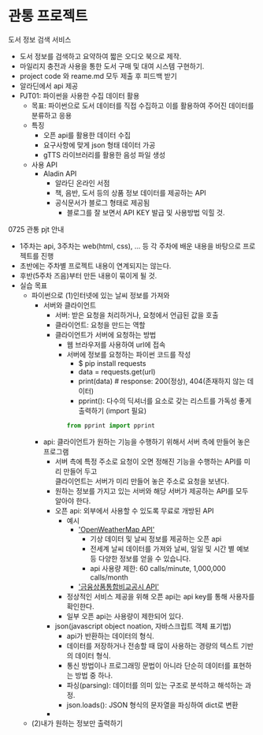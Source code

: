 # 관통 프로젝트

도서 정보 검색 서비스
- 도서 정보를 검색하고 요약하여 짧은 오디오 북으로 제작. 
- 마일리지 충전과 사용을 통한 도서 구매 및 대여 시스템 구현하기.
- project code 와 reame.md 모두 제출 후 피드백 받기
- 알라딘에서 api 제공
- PJT01: 파이썬을 사용한 수집 데이터 활용
  - 목표: 파이썬으로 도서 데이터를 직접 수집하고 이를 활용하여 주어진 데이터를 분류하고 응용
  - 특징
    - 오픈 api를 활용한 데이터 수집
    - 요구사항에 맞게 json 형태 데이터 가공
    - gTTS 라이브러리를 활용한 음성 파일 생성
  - 사용 API
    - Aladin API
      - 알라딘 온라인 서점
      - 책, 음반, 도서 등의 상품 정보 데이터를 제공하는 API
      - 공식문서가 블로그 형태로 제공됨
        - 블로그를 잘 보면서 API KEY 발급 및 사용방법 익힐 것.

0725 관통 pjt 안내
- 1주차는 api, 3주차는 web(html, css), ... 등 각 주차에 배운 내용을 바탕으로 프로젝트를 진행
- 초반에는 주차별 프로젝트 내용이 연계되지는 않는다.
- 후반(5주차 즈음)부터 만든 내용이 묶이게 될 것.
- 실습 목표
  - 파이썬으로 (1)인터넷에 있는 날씨 정보를 가져와 
    - 서버와 클라이언트
      - 서버: 받은 요청을 처리하거나, 요청에서 언급된 값을 호출
      - 클라이언트: 요청을 만드는 역할
      - 클라이언트가 서버에 요청하는 방법
        - 웹 브라우저를 사용하여 url에 접속
        - 서버에 정보를 요청하는 파이썬 코드를 작성
          - $ pip install requests
          - data = requests.get(url)
          - print(data) # response: 200(정상), 404(존재하지 않는 데이터)
          - pprint(): 다수의 딕셔너를 요소로 갖는 리스트를 가독성 좋게 출력하기 (import 필요)
          ```Python
          from pprint import pprint
          ```
    - api: 클라이언트가 원하는 기능을 수행하기 위해서 서버 측에 만들어 놓은 프로그램
      - 서버 측에 특정 주소로 요청이 오면 정해진 기능을 수행하는 API를 미리 만들어 두고 <br>클라이언트는 서버가 미리 만들어 놓은 주소로 요청을 보낸다.
      - 원하는 정보를 가지고 있는 서버와 해당 서버가 제공하는 API를 모두 알아야 한다.
      - 오픈 api: 외부에서 사용할 수 있도록 무료로 개방된 API
        - 예시
          - ['OpenWeatherMap API'](https://openweathermap.org/api)
            - 기상 데이터 및 날씨 정보를 제공하는 오픈 api
            - 전세계 날씨 데이터를 가져와 날씨, 일일 및 시간 별 예보 등 다양한 정보를 얻을 수 있습니다.
            - api 사용량 제한: 60 calls/minute, 1,000,000 calls/month
          - ['금융상품통합비교공시 API']()
        - 정상적인 서비스 제공을 위해 오픈 api는 api key를 통해 사용자를 확인한다.
        - 일부 오픈 api는 사용량이 제한되어 있다.
      - json(javascript object noation, 자바스크립트 객체 표기법)
        - api가 반환하는 데이터의 형식.
        - 데이터를 저장하거나 전송할 때 많이 사용하는 경량의 텍스트 기반의 데이터 형식.
        - 통신 방법이나 프로그래밍 문법이 아니라 단순히 데이터를 표현하는 방법 중 하나.
        - 파싱(parsing): 데이터를 의미 있는 구조로 분석하고 해석하는 과정.
        - json.loads(): JSON 형식의 문자열을 파싱하여 dict로 변환
      - 
  - (2)내가 원하는 정보만 출력하기



